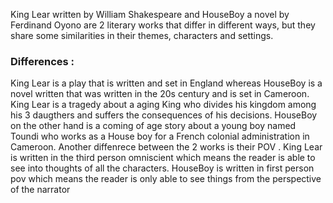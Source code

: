 King Lear written by William Shakespeare and HouseBoy a novel by Ferdinand Oyono are 2 literary works that differ in different ways, but they share some similarities in their themes, characters and settings. 

### Differences :

King Lear is a play that is written and set in England whereas HouseBoy is a novel written that was written in the 20s century and is set in Cameroon. King Lear is a tragedy about a aging King who divides his kingdom among his 3 daugthers and suffers  the consequences of his decisions. HouseBoy on the other hand is a coming of age story about a young boy named Toundi who works as a House boy for a French colonial administration in Cameroon. Another diffenrece  between the 2 works is their POV . King Lear is written in the third person omniscient which means the reader is able to see into thoughts of all the characters. HouseBoy is written in first person pov which means the reader is only able to see things from the perspective of the narrator
